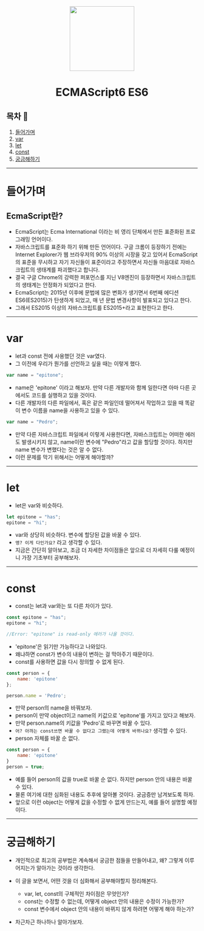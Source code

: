 <div align="center">

  <img height="170" width="170" src="https://img.icons8.com/color/344/javascript.png">

  # ECMAScript6 ES6

</div>

## 목차 🥇

1. [들어가며](#Intro)
2. [var](#var)
3. [let](#let)
4. [const](#const)
5. [궁금해하기](#questions)

---

<p>

# 들어가며 <a name="Intro"></a>

## EcmaScript란?

- EcmaScript는 Ecma International 이라는 비 영리 단체에서 만든 표준화된 프로그래밍 언어이다.
- 자바스크립트를 표준화 하기 위해 만든 언어이다. 구글 크롬이 등장하기 전에는 Internet Explorer가 웹 브라우저의 90% 이상의 시장을 갖고 있어서 EcmaScript의 표준을 무시하고 자기 자신들이 표준이라고 주장하면서 자신들 마음대로 자바스크립트의 생태계를 파괴했다고 합니다.
- 결국 구글 Chrome의 강력한 퍼포먼스를 지닌 V8엔진이 등장하면서 자바스크립트의 생태계는 안정화가 되었다고 한다.
- EcmaScript는 2015년 이후에 문법에 많은 변화가 생기면서 6번째 에디션 ES6(ES2015)가 탄생하게 되었고, 매 년 문법 변경사항이 발표되고 있다고 한다.
- 그래서 ES2015 이상의 자바스크립트를 ES2015+라고 표현한다고 한다.

---

<p>

# var <a name="var"></a>

- let과 const 전에 사용했던 것은 var였다.
- 그 이전에 우리가 뭔가를 선언하고 싶을 때는 이렇게 했다.

```javascript
var name = "epitone";
```

- name은 'epitone' 이라고 해보자. 만약 다른 개발자와 함께 일한다면 아마 다른 곳에서도 코드를 실행하고 있을 것이다.
- 다른 개발자의 다른 파일에서, 혹은 같은 파일인데 떨어져서 작업하고 있을 때 똑같이 변수 이름을 name을 사용하고 있을 수 있다. 

```javascript
var name = "Pedro";
```

- 만약 다른 자바스크립트 파일에서 이렇게 사용한다면, 자바스크립트는 어떠한 에러도 발생시키지 않고, name이란 변수에 "Pedro"라고 값을 할당할 것이다. 하지만 name 변수가 변했다는 것은 알 수 없다.
- 이런 문제를 막기 위해서는 어떻게 해야할까?

---

<p>

# let <a name="let"></a>

- let은 var와 비슷하다.

```javascript
let epitone = "has";
epitone = "hi";
```

- var와 상당히 비슷하다. 변수에 할당된 값을 바꿀 수 있다.
- `앵? 이게 다인가요?` 라고 생각할 수 있다.
- 지금은 간단히 알아보고, 조금 더 자세한 차이점들은 앞으로 더 자세히 다룰 예정이니 가장 기초부터 공부해보자.

---

<p>

# const <a name="const"></a>

- const는 let과 var와는 또 다른 차이가 있다.

```javascript
const epitone = "has";
epitone = "hi";

//Error: "epitone" is read-only 에러가 나올 것이다.
```

- 'epitone'은 읽기만 가능하다고 나와있다.
- 왜냐하면 const가 변수의 내용이 변하는 걸 막아주기 때문이다. 
- const를 사용하면 값을 다시 정의할 수 없게 된다.


```javascript
const person = {
    name: 'epitone'
};

person.name = 'Pedro';
```

- 만약 person의 name을 바꿔보자.
- person이 만약 object이고 name의 키값으로 'epitone'를 가지고 있다고 해보자. 
- 만약 person.name의 키값을 'Pedro'로 바꾸면 바꿀 수 있다.
- `어? 아까는 const쓰면 바꿀 수 없다고 그랬는데 어떻게 바뀌나요?` 생각할 수 있다.
- person 자체를 바꿀 순 없다. 

```javascript
const person = {
    name: 'epitone'
}
person = true;

```
  
- 예를 들어 person의 값을 true로 바꿀 순 없다. 하지만 person 안의 내용은 바꿀 수 있다.
- 물론 여기에 대한 심화된 내용도 추후에 알아볼 것이다. 궁금증만 남겨보도록 하자.
- 앞으로 이런 object는 어떻게 값을 수정할 수 없게 만드는지, 예를 들어 설명할 예정이다. 


---

<p>

# 궁금해하기 <a name="questions"></a>

- 개인적으로 최고의 공부법은 계속해서 궁금한 점들을 만들어내고, 왜? 그렇게 이루어지는가 알아가는 것이라 생각한다.
- 이 글을 보면서, 어떤 것을 더 심화해서 공부해야할지 정리해본다.

    - var, let, const의 구체적인 차이점은 무엇인가?
    - const는 수정할 수 없는데, 어떻게 object 안의 내용은 수정이 가능한가?
    - const 변수에서 object 안의 내용이 바뀌지 않게 하려면 어떻게 해야 하는가?

- 차근차근 하나하나 알아가보자.